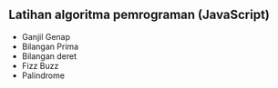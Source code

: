 ## Latihan algoritma pemrograman (JavaScript)

- Ganjil Genap
- Bilangan Prima
- Bilangan deret
- Fizz Buzz
- Palindrome

